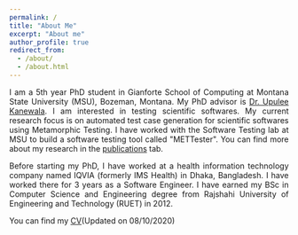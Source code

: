 ```yaml
---
permalink: /
title: "About Me"
excerpt: "About me"
author_profile: true
redirect_from: 
  - /about/
  - /about.html
---
```

<html>
<body>
<p align="justify">I am a 5th year PhD student in Gianforte School of Computing at Montana State University (MSU), Bozeman, Montana. My PhD advisor is <a href="https://sites.google.com/view/upuleegk/home">Dr. Upulee Kanewala</a>. I am interested in testing scientific softwares. My current research focus is on automated test case generation for scientific softwares using Metamorphic Testing. I have worked with the Software Testing lab at MSU to build a software testing tool called "METTester". You can find more about my research in the <a href="https://prashantasaha.com/publications/">publications</a> tab.</p>

<p align="justify">Before starting my PhD, I have worked at a health information technology company named IQVIA (formerly IMS Health) in Dhaka, Bangladesh. 
I have worked there for 3 years as a Software Engineer. I have earned my BSc in Computer Science and Engineering degree from Rajshahi University of
Engineering and Technology (RUET) in 2012. </p>

You can find my <a href="https://prashantasaha.com/files/ps_resume_niw.pdf">CV</a>(Updated on 08/10/2020)
</body>
</html>
